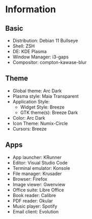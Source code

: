# Information

## Basic

+ Distribution: Debian 11 Bullseye
+ Shell: ZSH
+ DE: KDE Plasma
+ Window Manager: i3-gaps
+ Compositor: compton-kawase-blur

## Theme

+ Global theme: Arc Dark
+ Plasma style: Maia Transparent
+ Application Style:
  + Widget Style: Breeze
  + GTK theme(s): Breeze Dark
+ Color: Arc Dark
+ Icon Theme: Numix-Circle
+ Cursors: Breeze

## Apps

+ App launcher: KRunner
+ Editor: Visual Studio Code
+ Terminal emulator: Konsole
+ File manager: Krusader
+ Browser: Firefox
+ Image viewer: Gwenview
+ Office suite: Libre Office
+ Book reader: Calibre
+ PDF reader: Okular
+ Music player: Spotify
+ Email client: Evolution
